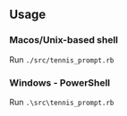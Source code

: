 ## Usage

### Macos/Unix-based shell
Run `./src/tennis_prompt.rb`

### Windows - PowerShell
Run `.\src\tennis_prompt.rb`